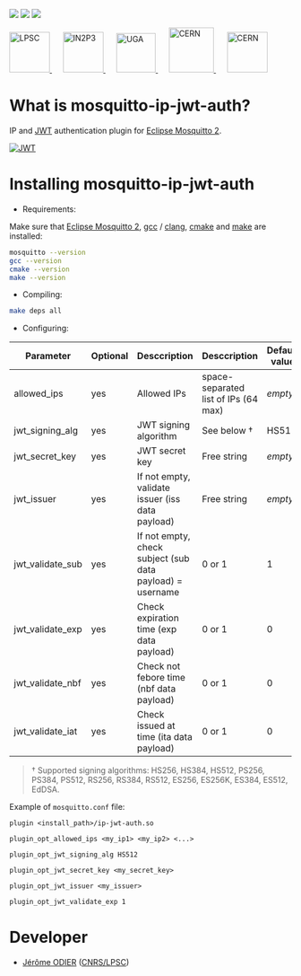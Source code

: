 [![][License img]][License]
[![][MainRepo img]][MainRepo]
[![][AltRepo img]][AltRepo]

<a href="http://lpsc.in2p3.fr/" target="_blank">
	<img src="http://ami.in2p3.fr/docs/images/logo_lpsc.png" alt="LPSC" height="72" />
</a>
&nbsp;&nbsp;&nbsp;&nbsp;
<a href="http://www.in2p3.fr/" target="_blank">
	<img src="http://ami.in2p3.fr/docs/images/logo_in2p3.png" alt="IN2P3" height="72" />
</a>
&nbsp;&nbsp;&nbsp;&nbsp;
<a href="http://www.univ-grenoble-alpes.fr/" target="_blank">
	<img src="http://ami.in2p3.fr/docs/images/logo_uga.png" alt="UGA" height="70" />
</a>
&nbsp;&nbsp;&nbsp;&nbsp;
<a href="http://home.cern/" target="_blank">
	<img src="http://www.cern.ch/ami/images/logo_atlas.png" alt="CERN" height="80" />
</a>
&nbsp;&nbsp;&nbsp;&nbsp;
<a href="http://atlas.cern/" target="_blank">
	<img src="http://ami.in2p3.fr/docs/images/logo_cern.png" alt="CERN" height="72" />
</a>

What is mosquitto-ip-jwt-auth?
==============================

IP and [JWT](https://jwt.io/) authentication plugin for [Eclipse Mosquitto 2](https://mosquitto.org/).

[![JWT](http://jwt.io/img/badge-compatible.svg)](https://jwt.io/)

Installing mosquitto-ip-jwt-auth
================================

* Requirements:

Make sure that [Eclipse Mosquitto 2](https://www.mosquitto.org/), [gcc](https://www.gnu.org/software/gcc/) / [clang](https://clang.llvm.org/), [cmake](https://cmake.org/) and [make](https://www.gnu.org/software/make/) are installed:
```bash
mosquitto --version
gcc --version
cmake --version
make --version
```

* Compiling:

```bash
make deps all
```

* Configuring:

| Parameter        | Optional | Desccription                                              | Desccription                         | Default value |
|------------------|----------|-----------------------------------------------------------|--------------------------------------|---------------|
| allowed_ips      | yes      | Allowed IPs                                               | space-separated list of IPs (64 max) | *empty*       |
| jwt_signing_alg  | yes      | JWT signing algorithm                                     | See below †                          | HS512         |
| jwt_secret_key   | yes      | JWT secret key                                            | Free string                          | *empty*       |
| jwt_issuer       | yes      | If not empty, validate issuer (iss data payload)          | Free string                          | *empty*       |
| jwt_validate_sub | yes      | If not empty, check subject (sub data payload) = username | 0 or 1                               | 1             |
| jwt_validate_exp | yes      | Check expiration time (exp data payload)                  | 0 or 1                               | 0             |
| jwt_validate_nbf | yes      | Check not febore time (nbf data payload)                  | 0 or 1                               | 0             |
| jwt_validate_iat | yes      | Check issued at time (ita data payload)                   | 0 or 1                               | 0             |

> † Supported signing algorithms: HS256, HS384, HS512, PS256, PS384, PS512, RS256, RS384, RS512, ES256, ES256K, ES384, ES512, EdDSA.

Example of `mosquitto.conf` file:
```
plugin <install_path>/ip-jwt-auth.so

plugin_opt_allowed_ips <my_ip1> <my_ip2> <...>

plugin_opt_jwt_signing_alg HS512

plugin_opt_jwt_secret_key <my_secret_key>

plugin_opt_jwt_issuer <my_issuer>

plugin_opt_jwt_validate_exp 1
```

Developer
=========

* [Jérôme ODIER](https://www.odier.xyz/) ([CNRS/LPSC](http://lpsc.in2p3.fr/))

[License]:http://www.cecill.info/licences/Licence_CeCILL-C_V1-en.txt
[License img]:https://img.shields.io/badge/license-CeCILL--C-blue.svg

[MainRepo]:https://gitlab.in2p3.fr/ami-team/mosquitto-ami-auth/
[MainRepo img]:https://img.shields.io/badge/Main%20Repo-gitlab.in2p3.fr-success

[AltRepo]:https://github.com/odier-io/mosquitto-ami-auth/
[AltRepo img]:https://img.shields.io/badge/Alt%20Repo-github.com-success
